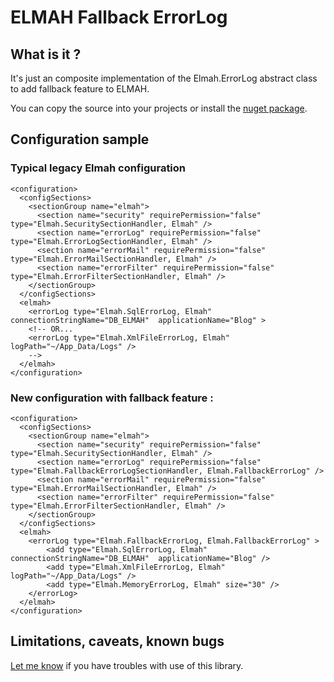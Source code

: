 # ELMAH Fallback ErrorLog

## What is it ?

It's just an composite implementation of the Elmah.ErrorLog abstract class to add fallback feature to ELMAH.

You can copy the source into your projects or install the [nuget package](http://nuget.org/packages/Elmah.FallbackErrorLog/).


## Configuration sample

### Typical legacy Elmah configuration

	<configuration>
	  <configSections>
	    <sectionGroup name="elmah">
	      <section name="security" requirePermission="false" type="Elmah.SecuritySectionHandler, Elmah" />
	      <section name="errorLog" requirePermission="false" type="Elmah.ErrorLogSectionHandler, Elmah" />
	      <section name="errorMail" requirePermission="false" type="Elmah.ErrorMailSectionHandler, Elmah" />
	      <section name="errorFilter" requirePermission="false" type="Elmah.ErrorFilterSectionHandler, Elmah" />
	    </sectionGroup>
	  </configSections>
	  <elmah>
		<errorLog type="Elmah.SqlErrorLog, Elmah" connectionStringName="DB_ELMAH"  applicationName="Blog" >
		<!-- OR...
		<errorLog type="Elmah.XmlFileErrorLog, Elmah" logPath="~/App_Data/Logs" />
		-->
	  </elmah>
	</configuration>

### New configuration with fallback feature :

	<configuration>
	  <configSections>
	    <sectionGroup name="elmah">
	      <section name="security" requirePermission="false" type="Elmah.SecuritySectionHandler, Elmah" />
	      <section name="errorLog" requirePermission="false" type="Elmah.FallbackErrorLogSectionHandler, Elmah.FallbackErrorLog" />
	      <section name="errorMail" requirePermission="false" type="Elmah.ErrorMailSectionHandler, Elmah" />
	      <section name="errorFilter" requirePermission="false" type="Elmah.ErrorFilterSectionHandler, Elmah" />
	    </sectionGroup>
	  </configSections>
	  <elmah>
	    <errorLog type="Elmah.FallbackErrorLog, Elmah.FallbackErrorLog" >
			<add type="Elmah.SqlErrorLog, Elmah" connectionStringName="DB_ELMAH"  applicationName="Blog" />
			<add type="Elmah.XmlFileErrorLog, Elmah" logPath="~/App_Data/Logs" />
			<add type="Elmah.MemoryErrorLog, Elmah" size="30" />
		</errorLog>
	  </elmah>
	</configuration>

## Limitations, caveats, known bugs
[Let me know](https://github.com/eric-b/Elmah.FallbackErrorLog/issues) if you have troubles with use of this library.
